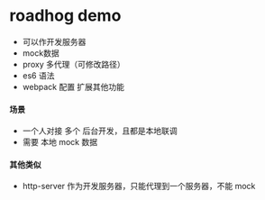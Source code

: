 # roadhog demo

- 可以作开发服务器
- mock数据
- proxy 多代理（可修改路径）
- es6 语法
- webpack 配置 扩展其他功能

#### 场景

- 一个人对接 多个 后台开发，且都是本地联调
- 需要 本地 mock 数据

#### 其他类似

- http-server 作为开发服务器，只能代理到一个服务器，不能 mock